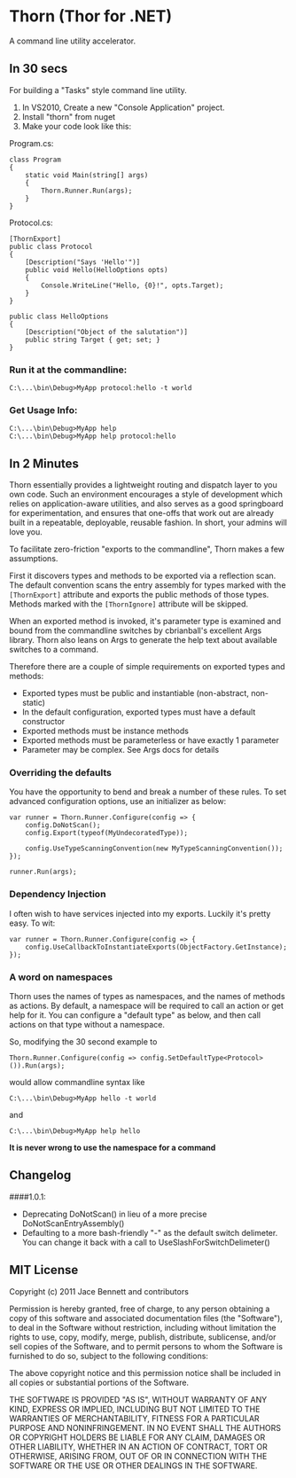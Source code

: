 Thorn (Thor for .NET)
=====================
A command line utility accelerator.

In 30 secs
----------
For building a "Tasks" style command line utility.
	
1. In VS2010, Create a new "Console Application" project.
2. Install "thorn" from nuget
3. Make your code look like this:

Program.cs:

	class Program
	{
		static void Main(string[] args)
		{
			Thorn.Runner.Run(args);
		}
	}

Protocol.cs:

	[ThornExport]
	public class Protocol
	{
		[Description("Says 'Hello'")]
		public void Hello(HelloOptions opts)
		{
			Console.WriteLine("Hello, {0}!", opts.Target);
		}
	}

	public class HelloOptions
	{
		[Description("Object of the salutation")]
		public string Target { get; set; }
	}

### Run it at the commandline:
	
	C:\...\bin\Debug>MyApp protocol:hello -t world

### Get Usage Info:
	
	C:\...\bin\Debug>MyApp help
	C:\...\bin\Debug>MyApp help protocol:hello

In 2 Minutes
------------
Thorn essentially provides a lightweight routing and dispatch layer to you own code. Such 
an environment encourages a style of development which relies on application-aware utilities, 
and also serves as a good springboard for experimentation, and ensures that one-offs that 
work out are already built in a repeatable, deployable, reusable fashion. In short, your 
admins will love you.

To facilitate zero-friction "exports to the commandline", Thorn makes a few assumptions.

First it discovers types and methods to be exported via a reflection scan. The default
convention scans the entry assembly for types marked with the `[ThornExport]` attribute
and exports the public methods of those types. Methods marked with the `[ThornIgnore]`
attribute will be skipped.

When an exported method is invoked, it's parameter type is examined and bound from the 
commandline switches by cbrianball's excellent Args library. Thorn also leans on Args to
generate the help text about available switches to a command.

Therefore there are a couple of simple requirements on exported types and methods:

- Exported types must be public and instantiable (non-abstract, non-static)
- In the default configuration, exported types must have a default constructor
- Exported methods must be instance methods
- Exported methods must be parameterless or have exactly 1 parameter
- Parameter may be complex. See Args docs for details

### Overriding the defaults

You have the opportunity to bend and break a number of these rules. To set advanced 
configuration options, use an initializer as below:

	var runner = Thorn.Runner.Configure(config => {
		config.DoNotScan();
		config.Export(typeof(MyUndecoratedType));

		config.UseTypeScanningConvention(new MyTypeScanningConvention());
	});

	runner.Run(args);

### Dependency Injection

I often wish to have services injected into my exports. Luckily it's pretty easy. To wit:
	
	var runner = Thorn.Runner.Configure(config => {
		config.UseCallbackToInstantiateExports(ObjectFactory.GetInstance);
	});

### A word on namespaces
Thorn uses the names of types as namespaces, and the names of methods as actions. By
default, a namespace will be required to call an action or get help for it. You can 
configure a "default type" as below, and then call actions on that type without a namespace.

So, modifying the 30 second example to
	
	Thorn.Runner.Configure(config => config.SetDefaultType<Protocol>()).Run(args);
would allow commandline syntax like
	
	C:\...\bin\Debug>MyApp hello -t world
and
	
	C:\...\bin\Debug>MyApp help hello

**It is never wrong to use the namespace for a command**

Changelog
---------
####1.0.1: 
- Deprecating DoNotScan() in lieu of a more precise DoNotScanEntryAssembly()
- Defaulting to a more bash-friendly "-" as the default switch delimeter. You can change it back with a call to UseSlashForSwitchDelimeter()


MIT License
-----------
Copyright (c) 2011 Jace Bennett and contributors

Permission is hereby granted, free of charge, to any person obtaining a copy
of this software and associated documentation files (the "Software"), to deal
in the Software without restriction, including without limitation the rights
to use, copy, modify, merge, publish, distribute, sublicense, and/or sell
copies of the Software, and to permit persons to whom the Software is
furnished to do so, subject to the following conditions:

The above copyright notice and this permission notice shall be included in
all copies or substantial portions of the Software.

THE SOFTWARE IS PROVIDED "AS IS", WITHOUT WARRANTY OF ANY KIND, EXPRESS OR
IMPLIED, INCLUDING BUT NOT LIMITED TO THE WARRANTIES OF MERCHANTABILITY,
FITNESS FOR A PARTICULAR PURPOSE AND NONINFRINGEMENT. IN NO EVENT SHALL THE
AUTHORS OR COPYRIGHT HOLDERS BE LIABLE FOR ANY CLAIM, DAMAGES OR OTHER
LIABILITY, WHETHER IN AN ACTION OF CONTRACT, TORT OR OTHERWISE, ARISING FROM,
OUT OF OR IN CONNECTION WITH THE SOFTWARE OR THE USE OR OTHER DEALINGS IN
THE SOFTWARE.

